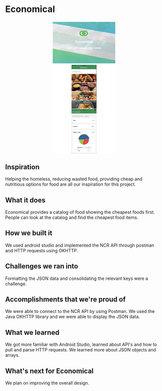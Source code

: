 # Economical

<img src="Images/EconomicalLogo.jpg" alt="EconomicalLogo" style="width:200px; display: block; margin-left: auto; margin-right: auto;">
<img src="Images/ShopByPrice.jpg" alt="ShopByPrice" style="width:200px; display: block; margin-left: auto; margin-right: auto;">
<img src="Images/InformationAbout.jpg" alt="InformationAbout" style="width:200px; display: block; margin-left: auto; margin-right: auto;">

## Inspiration
Helping the homeless, reducing wasted food, providing cheap and nutritious options for food are all our inspiration for this project.

## What it does
Economical provides a catalog of food showing the cheapest foods first. People can look at the catalog and find the cheapest food items.

## How we built it
We used android studio and implemented the NCR API through postman and HTTP requests using OKHTTP.

## Challenges we ran into
Formatting the JSON data and consolidating the relevant keys were a challenge.

## Accomplishments that we're proud of
We were able to connect to the NCR API by using Postman. We used the Java OKHTTP library and we were able to display the JSON data.

## What we learned
We got more familiar with Android Studio, learned about API's and how to pull and parse HTTP requests. We learned more about JSON objects and arrays.

## What's next for Economical
We plan on improving the overall design.
